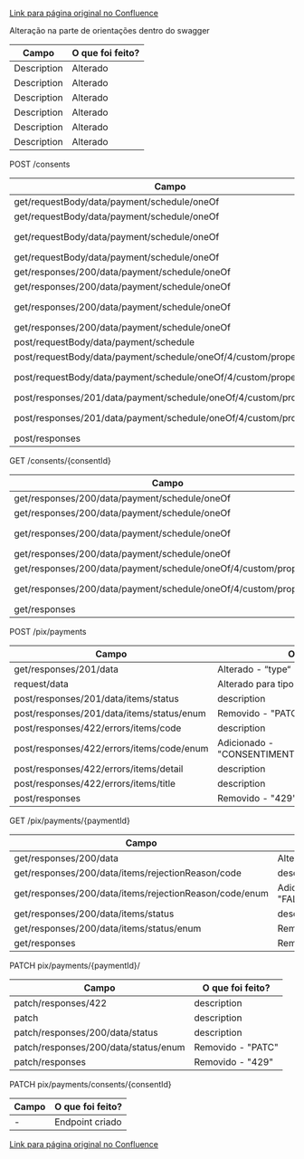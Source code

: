 [Link para página original no Confluence](https://openfinancebrasil.atlassian.net/wiki/spaces/OF/pages/193954306)

Alteração na parte de orientações dentro do swagger

| **Campo** | **O que foi feito?** |
| --- | --- |
| Description | Alterado |
| Description | Alterado |
| Description | Alterado |
| Description | Alterado |
| Description | Alterado |
| Description | Alterado |

 POST /consents

| **Campo** | **O que foi feito?** |
| --- | --- |
| get/requestBody/data/payment/schedule/oneOf | Adicionado - “daily“ |
| get/requestBody/data/payment/schedule/oneOf | Adicionado - “weekly“ |
| get/requestBody/data/payment/schedule/oneOf | Adicionado - “monthly“ |
| get/requestBody/data/payment/schedule/oneOf | Adicionado - “custom“ |
| get/responses/200/data/payment/schedule/oneOf | Adicionado - “daily“ |
| get/responses/200/data/payment/schedule/oneOf | Adicionado - “weekly“ |
| get/responses/200/data/payment/schedule/oneOf | Adicionado - “monthly“ |
| get/responses/200/data/payment/schedule/oneOf | Adicionado - “custom“ |
| post/requestBody/data/payment/schedule | description |
| post/requestBody/data/payment/schedule/oneOf/4/custom/properties | Mandatoriedade |
| post/requestBody/data/payment/schedule/oneOf/4/custom/properties | Adicionado - "additionalInformation" |
| post/responses/201/data/payment/schedule/oneOf/4/custom/properties | Mandatoriedade |
| post/responses/201/data/payment/schedule/oneOf/4/custom/properties | Adicionado - "additionalInformation" |
| post/responses | Removido - "429" |

 GET /consents/{consentId}

| **Campo** | **O que foi feito?** |
| --- | --- |
| get/responses/200/data/payment/schedule/oneOf | Adicionado - “daily“ |
| get/responses/200/data/payment/schedule/oneOf | Adicionado - “weekly“ |
| get/responses/200/data/payment/schedule/oneOf | Adicionado - “monthly“ |
| get/responses/200/data/payment/schedule/oneOf | Adicionado - “custom“ |
| get/responses/200/data/payment/schedule/oneOf/4/custom/properties | Mandatoriedade |
| get/responses/200/data/payment/schedule/oneOf/4/custom/properties | Adicionado - "additionalInformation" |
| get/responses | Removido - "429" |

 POST /pix/payments

| **Campo** | **O que foi feito?** |
| --- | --- |
| get/responses/201/data | Alterado - “type“ |
| request/data | Alterado para tipo array |
| post/responses/201/data/items/status | description |
| post/responses/201/data/items/status/enum | Removido - "PATC" |
| post/responses/422/errors/items/code | description |
| post/responses/422/errors/items/code/enum | Adicionado - "CONSENTIMENTO\_PENDENTE\_AUTORIZACAO" |
| post/responses/422/errors/items/detail | description |
| post/responses/422/errors/items/title | description |
| post/responses | Removido - "429" |

 GET /pix/payments/{paymentId}

| **Campo** | **O que foi feito?** |
| --- | --- |
| get/responses/200/data | Alterado - “type“ |
| get/responses/200/data/items/rejectionReason/code | description |
| get/responses/200/data/items/rejectionReason/code/enum | Adicionado - "FALHA\_AGENDAMENTO\_PAGAMENTOS" |
| get/responses/200/data/items/status | description |
| get/responses/200/data/items/status/enum | Removido - "PATC" |
| get/responses | Removido - "429" |

 PATCH pix/payments/{paymentId}/

| **Campo** | **O que foi feito?** |
| --- | --- |
| patch/responses/422 | description |
| patch | description |
| patch/responses/200/data/status | description |
| patch/responses/200/data/status/enum | Removido - "PATC" |
| patch/responses | Removido - "429" |

 PATCH pix/payments/consents/{consentId}

| **Campo** | **O que foi feito?** |
| --- | --- |
| - | Endpoint criado |

[Link para página original no Confluence](https://openfinancebrasil.atlassian.net/wiki/spaces/OF/pages/193954306)